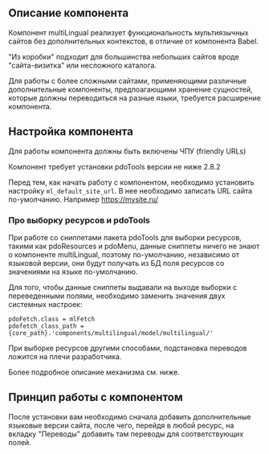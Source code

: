 ## Описание компонента

Компонент multiLingual реализует функциональность мультиязычных сайтов без дополнительных контекстов, в отличие от компонента Babel.

"Из коробки" подходит для большинства небольших сайтов вроде "сайта-визитка" или несложного каталога.

Для работы с более сложными сайтами, применяющими различные дополнительные компоненты, предпоагающими
хранение сущностей, которые должны переводиться на разные языки, требуется расширение компонента.

## Настройка компонента

Для работы компонента должны быть включены ЧПУ (friendly URLs)

Компонент требует установки pdoTools версии не ниже 2.8.2

Перед тем, как начать работу с компонентом, необходимо установить настройку `ml_default_site_url`.
В нее необходимо записать URL сайта по-умолчанию. Например https://mysite.ru/

### Про выборку ресурсов и pdoTools

При работе со сниппетами пакета pdoTools для выборки ресурсов, такими как pdoResources и pdoMenu,
данные сниппеты ничего не знают о компоненте multiLingual, поэтому по-умолчанию, независимо от языковой версии,
они будут получать из БД поля ресурсов со значениями на языке по-умолчанию.

Для того, чтобы данные сниппеты выдавали на выходе выборки с переведенными полями, необходимо
заменить значения двух системных настроек:

```
pdoFetch.class = mlFetch
pdofetch_class_path = {core_path}.'components/multilingual/model/multilingual/'
```

При выборке ресурсов другими способами, подстановка переводов ложится на плечи разработчика.

Более подробное описание механизма см. ниже.

## Принцип работы с компонентом

После установки вам необходимо сначала добавить дополнительные языковые версии сайта, после чего, перейдя в любой ресурс, на вкладку
"Переводы" добавить там переводы для соответствующих полей.